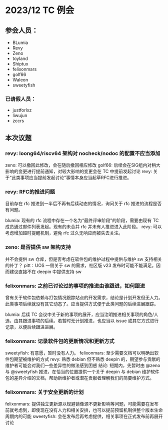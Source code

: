 2023/12 TC 例会
===

## 参会人员：

- BLumia
- Revy
- Zeno
- toyland
- Shiptux
- felixonmars
- golf66
- Waleon
- sweetyfish

### 已请假人员：

- justforlxz
- liwujun
- zccrs

## 本次议题

### revy: loong64/riscv64 架构对 nocheck/nodoc 的配置不应当添加

zeno: 可以撤回此修改，会在随后撤回相应修改
golf66: 后续会在SIG组内对稍大影响的变更进行提前通知，对较大影响的变更会在 TC 中提前发起讨论
revy: 关于“此类事项应当提前发起讨论”事情本身应当起草RFC进行推进。

### revy: RFC的推进问题

目前存在 rfc 推进到一半后不再有后续动态的情况，询问关于 rfc 推进的流程是否有问题。

blumia: 现有的 rfc 流程中存在一个名为“最终评审阶段”的阶段，需要由现有 TC 成员通过邮件列表发起。现有的未合并 rfc 并未有人推进进入此阶段。
revy: 可以考虑增加超时提醒机制，避免 rfc 过久无响应而被失去关注。

### zeno: 是否提供 sw 架构支持

并不会提供 sw 仓库，但是否考虑在软件包的维护过程中提供与维护 sw 支持相关的补丁？
pitt：UOS 一侧关于 sw 的需求，社区版 v23 发布时可能不能满足。因而建议直接不在 deepin 中提供支持 sw

### felixonmars: 之前已讨论过的事项的推进由谁跟进，如何跟进

曾有关于软件包依赖与打包情况跟踪站点的开发需求，结论是计划开发但无人力。此类事项后续就没有其它动态了。应当提供方式便于此类问题的后续进展跟踪。

blumia: 后续 TC 会议中关于新的事项的展开，应当注明推进相关事项的角色/人选，由其跟进事项的后续。若暂时无计划推进，也应当以
issue 或其它方式进行记录，以便后续跟进进展。

### felixonmars: 记录软件包的更新情况和更新方式

sweetyfish: 有意愿，暂时没有人力。
felixonmars: 至少需要文档可以明确出软件包期望被维护的方式
revy: 熟悉 debian 但不熟悉 deepin 的，期望参与贡献的维护者可能会对我们一些差异性的做法感到困惑
结论: 短期内，先暂时由 @zeno 与 @sweetyfish 推进，在恰当的位置提供一个关于 deepin 与 debian
维护软件包的差异介绍的文档，帮助新维护者或潜在贡献者理解我们的简要维护方式。

### felixonmars: 关于安全更新的计划

felixonmars: 
提供独立更新源以规避镜像源不更新影响等问题，可能需要在发布前就考虑到，即使现在没有人力和相关安排，也可以提前预留机制供整个版本生命周期内的可能
sweetyfish: 会在发布后再考虑提供，相关事项在正式发布前再展开讨论
